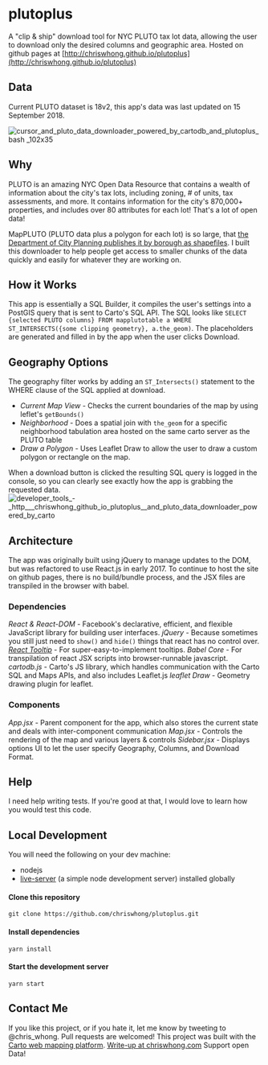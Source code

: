 # plutoplus
A "clip & ship" download tool for NYC PLUTO tax lot data, allowing the user to download only the desired columns and geographic area.
Hosted on github pages at [http://chriswhong.github.io/plutoplus](http://chriswhong.github.io/plutoplus)

## Data
Current PLUTO dataset is 18v2, this app's data was last updated on 15 September 2018.

![cursor_and_pluto_data_downloader_powered_by_cartodb_and_plutoplus_ _bash_ _102x35](https://cloud.githubusercontent.com/assets/1833820/8522377/7719b904-23bb-11e5-936c-0fe760ed3621.png)

## Why
PLUTO is an amazing NYC Open Data Resource that contains a wealth of information about the city's tax lots, including zoning, # of units, tax assessments, and more. It contains information for the city's 870,000+ properties, and includes over 80 attributes for each lot! That's a lot of open data!

MapPLUTO (PLUTO data plus a polygon for each lot) is so large, that [the Department of City Planning publishes it by borough as shapefiles](https://www1.nyc.gov/site/planning/data-maps/open-data/dwn-pluto-mappluto.page). I built this downloader to help people get access to smaller chunks of the data quickly and easily for whatever they are working on.

## How it Works
This app is essentially a SQL Builder, it compiles the user's settings into a PostGIS query that is sent to Carto's SQL API.  The SQL looks like `SELECT {selected PLUTO columns} FROM mapplutotable a WHERE ST_INTERSECTS({some clipping geometry}, a.the_geom)`.  The placeholders are generated and filled in by the app when the user clicks Download.

## Geography Options
The geography filter works by adding an `ST_Intersects()` statement to the WHERE clause of the SQL applied at download.
- _Current Map View_ - Checks the current boundaries of the map by using leflet's `getBounds()`
- _Neighborhood_ - Does a spatial join with `the_geom` for a specific neighborhood tabulation area hosted on the same carto server as the PLUTO table
- _Draw a Polygon_ - Uses Leaflet Draw to allow the user to draw a custom polygon or rectangle on the map.

When a download button is clicked the resulting SQL query is logged in the console, so you can clearly see exactly how the app is grabbing the requested data.
![developer_tools_-_http___chriswhong_github_io_plutoplus__and_pluto_data_downloader_powered_by_carto](https://cloud.githubusercontent.com/assets/1833820/24829573/6eb86676-1c42-11e7-8dbc-1d551bf264e3.png)

## Architecture
The app was originally built using jQuery to manage updates to the DOM, but was refactored to use React.js in early 2017.  To continue to host the site on github pages, there is no build/bundle process, and the JSX files are transpiled in the browser with babel.

### Dependencies
_React & React-DOM_ - Facebook's declarative, efficient, and flexible JavaScript library for building user interfaces.
_jQuery_ - Because sometimes you still just need to `show()` and `hide()` things that react has no control over.
_[React Tooltip](https://github.com/wwayne/react-tooltip)_ - For super-easy-to-implement tooltips.
_Babel Core_ - For transpilation of react JSX scripts into browser-runnable javascript.
_cartodb.js_ - Carto's JS library, which handles communication with the Carto SQL and Maps APIs, and also includes Leaflet.js
_leaflet Draw_ - Geometry drawing plugin for leaflet.

### Components
_App.jsx_ - Parent component for the app, which also stores the current state and deals with inter-component communication
_Map.jsx_ - Controls the rendering of the map and various layers & controls
_Sidebar.jsx_ - Displays options UI to let the user specify Geography, Columns, and Download Format.

## Help
I need help writing tests.  If you're good at that, I would love to learn how you would test this code.

## Local Development
You will need the following on your dev machine:
- nodejs
- [live-server](https://github.com/tapio/live-server) (a simple node development server) installed globally

#### Clone this repository

`git clone https://github.com/chriswhong/plutoplus.git`

#### Install dependencies

`yarn install`

#### Start the development server

`yarn start`


## Contact Me
If you like this project, or if you hate it, let me know by tweeting to @chris_whong. Pull requests are welcomed! This project was built with the [Carto web mapping platform](https://carto.com/). [Write-up at chriswhong.com](http://chriswhong.com/open-data/building-a-custom-downloader-for-nycs-pluto-data/) Support open Data!

